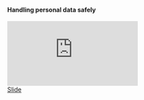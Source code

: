<h4>Handling personal data safely </h4>

<iframe  src="https://www.youtube.com/embed/IgA0B5wkiFo?si=-l-6xaSNljRtJVhk" title="YouTube video player" frameborder="0" allow="accelerometer; autoplay; clipboard-write; encrypted-media; gyroscope; picture-in-picture; web-share" allowfullscreen></iframe>

<div class="supplementary">
    <a href=""> Slide</a>
</div>